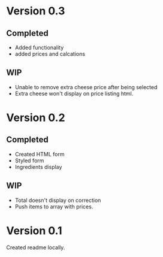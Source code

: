 # Version 0.3

## Completed
- Added functionality
- added prices and calcations

## WIP
- Unable to remove extra cheese price after being selected
- Extra cheese won't display on price listing html. 


# Version 0.2

## Completed
- Created HTML form
- Styled form
- Ingredients display

## WIP
- Total doesn't display on correction
- Push items to array with prices.

# Version 0.1
Created readme locally.